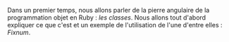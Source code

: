 Dans un premier temps, nous allons parler de la pierre angulaire de la programmation objet en Ruby : *les classes*. Nous allons tout d'abord expliquer ce que c'est et un exemple de l'utilisation de l'une d'entre elles : *Fixnum*.